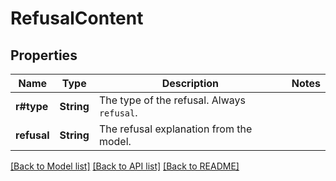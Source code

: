 # RefusalContent

## Properties

Name | Type | Description | Notes
------------ | ------------- | ------------- | -------------
**r#type** | **String** | The type of the refusal. Always `refusal`. | 
**refusal** | **String** | The refusal explanation from the model. | 

[[Back to Model list]](../README.md#documentation-for-models) [[Back to API list]](../README.md#documentation-for-api-endpoints) [[Back to README]](../README.md)


